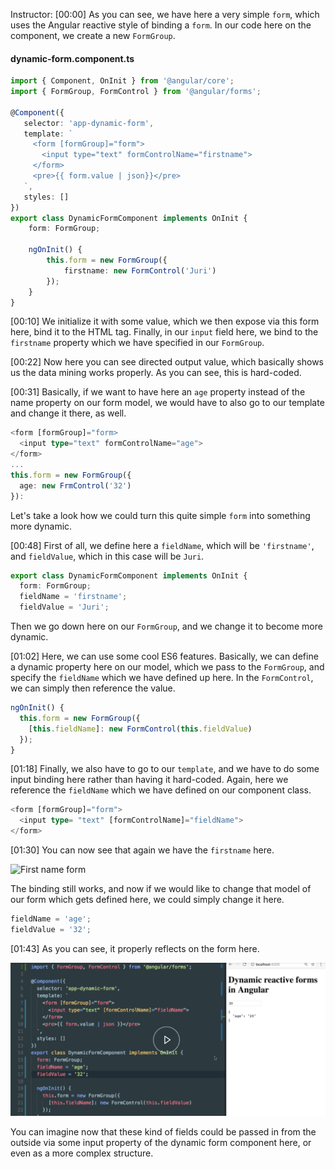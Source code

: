 Instructor: [00:00] As you can see, we have here a very simple `form`, which uses the Angular reactive style of binding a `form`. In our code here on the component, we create a new `FormGroup`.

#### dynamic-form.component.ts
```ts
import { Component, OnInit } from '@angular/core';
import { FormGroup, FormControl } from '@angular/forms';

@Component({
   selector: 'app-dynamic-form',
   template: `
     <form [formGroup]="form">
       <input type="text" formControlName="firstname">
     </form>
     <pre>{{ form.value | json}}</pre>
   `,
   styles: []
})
export class DynamicFormComponent implements OnInit {
    form: FormGroup;

    ngOnInit() {
        this.form = new FormGroup({
            firstname: new FormControl('Juri')
        });
    }
}
```

[00:10] We initialize it with some value, which we then expose via this form here, bind it to the HTML tag. Finally, in our `input` field here, we bind to the `firstname` property which we have specified in our `FormGroup`.


[00:22] Now here you can see directed output value, which basically shows us the data mining works properly. As you can see, this is hard-coded.


[00:31] Basically, if we want to have here an `age` property instead of the name property on our form model, we would have to also go to our template and change it there, as well. 

```ts
<form [formGroup]="form>
  <input type="text" formControlName="age">
</form>
...
this.form = new FormGroup({
  age: new FrmControl('32')
}):
```

Let's take a look how we could turn this quite simple `form` into something more dynamic.

[00:48] First of all, we define here a `fieldName`, which will be `'firstname'`, and `fieldValue`, which in this case will be `Juri`. 

```ts
export class DynamicFormComponent implements OnInit {
  form: FormGroup;
  fieldName = 'firstname';
  fieldValue = 'Juri';
```
Then we go down here on our `FormGroup`, and we change it to become more dynamic.

[01:02] Here, we can use some cool ES6 features. Basically, we can define a dynamic property here on our model, which we pass to the `FormGroup`, and specify the `fieldName` which we have defined up here. In the `FormControl`, we can simply then reference the value.

```ts
ngOnInit() {
  this.form = new FormGroup({
    [this.fieldName]: new FormControl(this.fieldValue)
  });
}
```

[01:18] Finally, we also have to go to our `template`, and we have to do some input binding here rather than having it hard-coded. Again, here we reference the `fieldName` which we have defined on our component class.

```ts
<form [formGroup]="form">
  <input type= "text" [formControlName]="fieldName">
</form>
```

[01:30] You can now see that again we have the `firstname` here.

![First name form](../images/create-a-formcontrol-dynamically-with-reactive-forms-in-angular-first-name-form)

The binding still works, and now if we would like to change that model of our form which gets defined here, we could simply change it here.

```ts
fieldName = 'age';
fieldValue = '32';
```

[01:43] As you can see, it properly reflects on the form here.    

![Form control is created](../images/create-a-formcontrol-dynamically-with-reactive-forms-in-angular-form-control-is-created.png)

You can imagine now that these kind of fields could be passed in from the outside via some input property of the dynamic form component here, or even as a more complex structure.


